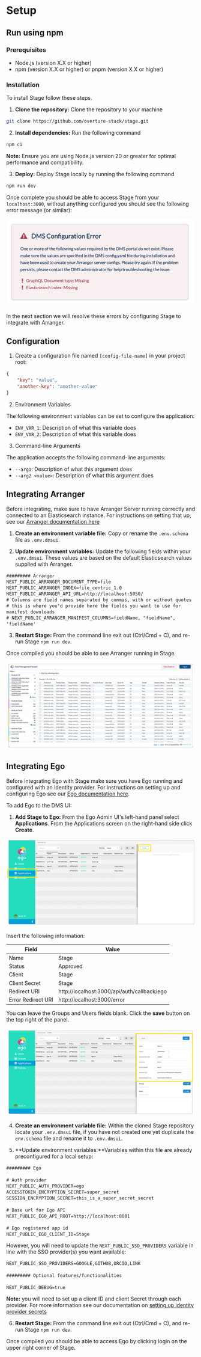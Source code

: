 # Setup

## Run using npm

### Prerequisites

- Node.js (version X.X or higher)
- npm (version X.X or higher) or pnpm (version X.X or higher)

### Installation

To install Stage follow these steps.

1. **Clone the repository:** Clone the repository to your machine

```bash
git clone https://github.com/overture-stack/stage.git
```

2. **Install dependencies:** Run the following command

```bash
npm ci
```

**Note:** Ensure you are using Node.js version 20 or greater for optimal performance and compatibility.

3. **Deploy:** Deploy Stage locally by running the following command

```bash
npm run dev
```

Once complete you should be able to access Stage from your `localhost:3000`, without anything configured you should see the following error message (or similar):

![Entity](./assets/configerror.png 'Error')

In the next section we will resolve these errors by configuring Stage to integrate with Arranger.

## Configuration

1. Create a configuration file named `[config-file-name]` in your project root:

```json
{
	"key": "value",
	"another-key": "another-value"
}
```

2. Environment Variables

The following environment variables can be set to configure the application:

- `ENV_VAR_1`: Description of what this variable does
- `ENV_VAR_2`: Description of what this variable does

3. Command-line Arguments

The application accepts the following command-line arguments:

- `--arg1`: Description of what this argument does
- `--arg2 <value>`: Description of what this argument does

## Integrating Arranger

Before integrating, make sure to have Arranger Server running correctly and connected to an Elasticsearch instance. For instructions on setting that up, see our <a href="https://overture.bio/documentation/arranger" target="_blank" rel="noopener noreferrer">Arranger documentation here</a>

1. **Create an environment variable file:** Copy or rename the `.env.schema` file as `.env.dmsui`.

2. **Update environment variables:** Update the following fields within your `.env.dmsui`. These values are based on the default Elasticsearch values supplied with Arranger.

```ENV
######### Arranger
NEXT_PUBLIC_ARRANGER_DOCUMENT_TYPE=file
NEXT_PUBLIC_ARRANGER_INDEX=file_centric_1.0
NEXT_PUBLIC_ARRANGER_API_URL=http://localhost:5050/
# Columns are field names separated by commas, with or without quotes
# this is where you'd provide here the fields you want to use for manifest downloads
# NEXT_PUBLIC_ARRANGER_MANIFEST_COLUMNS=fieldName, "fieldName", 'fieldName'
```

3. **Restart Stage:** From the command line exit out (Ctrl/Cmd + C), and re-run Stage `npm run dev`.

Once compiled you should be able to see Arranger running in Stage.

![Entity](./assets/dmsuiarranger.jpg 'Arranger running in Stage')

## Integrating Ego

Before integrating Ego with Stage make sure you have Ego running and configured with an identity provider. For instructions on setting up and configuring Ego see our <a href="https://overture.bio/documentation/ego" target="_blank" rel="noopener noreferrer">Ego documentation here</a>.

To add Ego to the DMS UI:

1. **Add Stage to Ego:** From the Ego Admin UI's left-hand panel select **Applications**. From the Applications screen on the right-hand side click **Create**.

![Entity](./assets/dmsappcreate.jpg 'Ego-UI creating a new application')

Insert the following information:

| Field              | Value                                       |
| ------------------ | ------------------------------------------- |
| Name               | Stage                                       |
| Status             | Approved                                    |
| Client             | Stage                                       |
| Client Secret      | Stage                                       |
| Redirect URI       | http://localhost:3000/api/auth/callback/ego |
| Error Redirect URI | http://localhost:3000/error                 |

You can leave the Groups and Users fields blank. Click the **save** button on the top right of the panel.

![Entity](./assets/dmsuiappcreatepopulated.jpg 'New Stage application values')

4.  **Create an environment variable file:** Within the cloned Stage repository locate your `.env.dmsui` file, if you have not created one yet duplicate the `env.schema` file and rename it to `.env.dmsui`.

5.  **Update environment variables:**Variables within this file are already preconfigured for a local setup:

```ENV
######### Ego

# Auth provider
NEXT_PUBLIC_AUTH_PROVIDER=ego
ACCESSTOKEN_ENCRYPTION_SECRET=super_secret
SESSION_ENCRYPTION_SECRET=this_is_a_super_secret_secret

# Base url for Ego API
NEXT_PUBLIC_EGO_API_ROOT=http://localhost:8081

# Ego registered app id
NEXT_PUBLIC_EGO_CLIENT_ID=Stage
```

However, you will need to update the `NEXT_PUBLIC_SSO_PROVIDERS` variable in line with the SSO provider(s) you want available:

```ENV
NEXT_PUBLIC_SSO_PROVIDERS=GOOGLE,GITHUB,ORCID,LINK

######### Optional features/functionalities

NEXT_PUBLIC_DEBUG=true

```

**Note:** you will need to set up a client ID and client Secret through each provider. For more information see our documentation on [setting up identity provider secrets](https://www.overture.bio/documentation/ego/installation/prereq/#setup-identity-provider-secrets)

6. **Restart Stage:** From the command line exit out (Ctrl/Cmd + C), and re-run Stage `npm run dev`.

Once compiled you should be able to access Ego by clicking login on the upper right corner of Stage.
